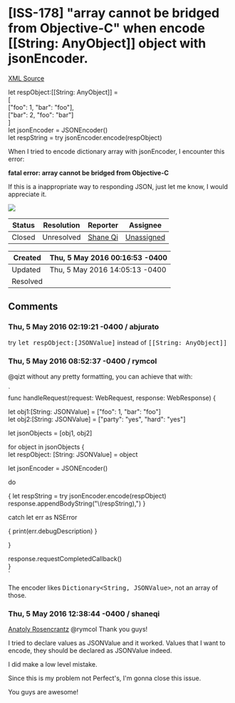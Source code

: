 # [ISS-178] "array cannot be bridged from Objective-C" when encode [[String: AnyObject]] object with jsonEncoder.

[XML Source](../xml/ISS-178.xml)
<p><p>let respObject:[<span class="error">&#91;String: AnyObject&#93;</span>] =<br/>
	[<br/>
		<span class="error">&#91;&quot;foo&quot;: 1, &quot;bar&quot;: &quot;foo&quot;&#93;</span>,<br/>
		<span class="error">&#91;&quot;bar&quot;: 2, &quot;foo&quot;: &quot;bar&quot;&#93;</span><br/>
	]<br/>
    let jsonEncoder = JSONEncoder()<br/>
    let respString = try jsonEncoder.encode(respObject)</p>

<p>When I tried to encode dictionary array with jsonEncoder, I encounter this error:</p>

<p><b>fatal error: array cannot be bridged from Objective-C</b></p>

<p>If this is a inappropriate way to responding JSON, just let me know, I would appreciate it.</p>

<p><span class="image-wrap" style=""><img src="https://cloud.githubusercontent.com/assets/7324708/15035890/7bdef8ba-124d-11e6-8f18-61d393da6b0d.png" style="border: 0px solid black" /></span></p></p>





Status|Resolution|Reporter|Assignee
------|----------|--------|--------
Closed|Unresolved|[Shane Qi](ShaneQi)|[Unassigned]($-1)





Created|Thu, 5 May 2016 00:16:53 -0400
-------|--------------
Updated|Thu, 5 May 2016 14:05:13 -0400
Resolved|


## Comments




### Thu, 5 May 2016 02:19:21 -0400 / abjurato 

<p><p>try <tt>let respObject:<span class="error">&#91;JSONValue&#93;</span></tt> instead of <tt>[<span class="error">&#91;String: AnyObject&#93;</span>]</tt></p></p>


### Thu, 5 May 2016 08:52:37 -0400 / rymcol 

<p><p>@qizt without any pretty formatting, you can achieve that with:</p>

<p>`<br/>
func handleRequest(request: WebRequest, response: WebResponse) {</p>

<p>        let obj1:<span class="error">&#91;String: JSONValue&#93;</span> = <span class="error">&#91;&quot;foo&quot;: 1, &quot;bar&quot;: &quot;foo&quot;&#93;</span><br/>
        let obj2:<span class="error">&#91;String: JSONValue&#93;</span> = <span class="error">&#91;&quot;party&quot;: &quot;yes&quot;, &quot;hard&quot;: &quot;yes&quot;&#93;</span></p>

<p>        let jsonObjects = <span class="error">&#91;obj1, obj2&#93;</span></p>

<p>        for object in jsonObjects {<br/>
            let respObject: <span class="error">&#91;String: JSONValue&#93;</span> = object</p>

<p>            let jsonEncoder = JSONEncoder()</p>

<p>            do </p>
{
                let respString = try jsonEncoder.encode(respObject)
                response.appendBodyString("\(respString),")
            }
<p> catch let err as NSError </p>
{
                print(err.debugDescription)
            }
<p>        }</p>



<p>        response.requestCompletedCallback()<br/>
    }<br/>
`</p>

<p>The encoder likes <tt>Dictionary&lt;String, JSONValue&gt;</tt>, not an array of those. </p></p>


### Thu, 5 May 2016 12:38:44 -0400 / shaneqi 

<p><p><a href="http://jira.perfect.org:8080/secure/ViewProfile.jspa?name=abjurato" class="user-hover" rel="abjurato">Anatoly Rosencrantz</a> @rymcol  Thank you guys!</p>

<p>I tried to declare values as JSONValue and it worked. Values that I want to encode, they should be declared as JSONValue indeed.</p>

<p>I did make a low level mistake.</p>

<p>Since this is my problem not Perfect's, I'm gonna close this issue.</p>

<p>You guys are awesome!</p></p>


